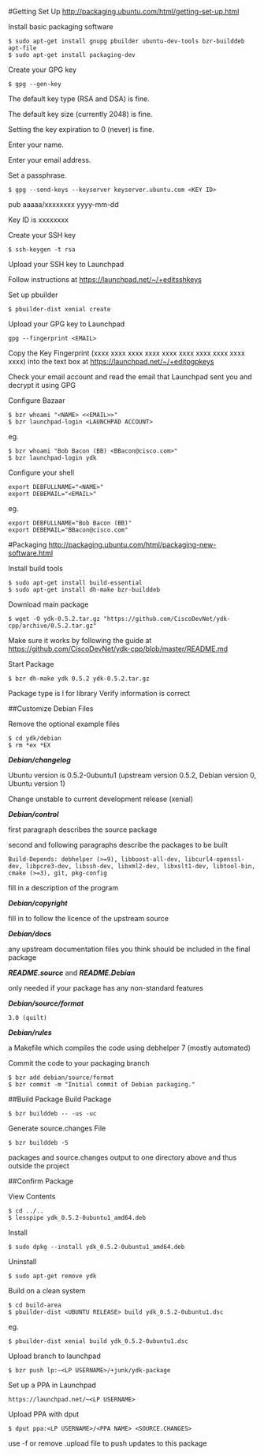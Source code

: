 #Getting Set Up
<a href="http://packaging.ubuntu.com/html/getting-set-up.html">http://packaging.ubuntu.com/html/getting-set-up.html</a>

Install basic packaging software
```
$ sudo apt-get install gnupg pbuilder ubuntu-dev-tools bzr-builddeb apt-file
$ sudo apt-get install packaging-dev
```

Create your GPG key
```
$ gpg --gen-key
```
The default key type (RSA and DSA) is fine.

The default key size (currently 2048) is fine.

Setting the key expiration to 0 (never) is fine.

Enter your name.

Enter your email address.

Set a passphrase.
```
$ gpg --send-keys --keyserver keyserver.ubuntu.com <KEY ID>
```
pub   aaaaa/xxxxxxxx yyyy-mm-dd

Key ID is xxxxxxxx

Create your SSH key
```
$ ssh-keygen -t rsa
```

Upload your SSH key to Launchpad

Follow instructions at <a href="https://launchpad.net/~/+editsshkeys">https://launchpad.net/~/+editsshkeys</a>

Set up pbuilder
```
$ pbuilder-dist xenial create
```

Upload your GPG key to Launchpad
```
gpg --fingerprint <EMAIL>
```
Copy the Key Fingerprint (xxxx xxxx xxxx xxxx xxxx xxxx xxxx xxxx xxxx xxxx) into the text box at <a href="https://launchpad.net/~/+editpgpkeys">https://launchpad.net/~/+editpgpkeys</a>

Check your email account and read the email that Launchpad sent you and decrypt it using GPG

Configure Bazaar
```
$ bzr whoami "<NAME> <<EMAIL>>"
$ bzr launchpad-login <LAUNCHPAD ACCOUNT>
```
eg.
```
$ bzr whoami "Bob Bacon (BB) <BBacon@cisco.com>"
$ bzr launchpad-login ydk
```

Configure your shell
```
export DEBFULLNAME="<NAME>"
export DEBEMAIL="<EMAIL>"
```
eg.
```
export DEBFULLNAME="Bob Bacon (BB)"
export DEBEMAIL="BBacon@cisco.com"
```

#Packaging
<a href="http://packaging.ubuntu.com/html/packaging-new-software.html">http://packaging.ubuntu.com/html/packaging-new-software.html</a>

Install build tools
```
$ sudo apt-get install build-essential
$ sudo apt-get install dh-make bzr-builddeb
```

Download main package
```
$ wget -O ydk-0.5.2.tar.gz "https://github.com/CiscoDevNet/ydk-cpp/archive/0.5.2.tar.gz"
```

Make sure it works by following the guide at
<a href="https://github.com/CiscoDevNet/ydk-cpp/blob/master/README.md">https://github.com/CiscoDevNet/ydk-cpp/blob/master/README.md</a>

Start Package
```
$ bzr dh-make ydk 0.5.2 ydk-0.5.2.tar.gz
```
Package type is l for library
Verify information is correct

##Customize Debian Files

Remove the optional example files
```
$ cd ydk/debian
$ rm *ex *EX
```

***Debian/changelog***

Ubuntu version is 0.5.2-0ubuntu1 (upstream version 0.5.2, Debian version 0, Ubuntu version 1)

Change unstable to current development release (xenial)

***Debian/control***

first paragraph describes the source package

second and following paragraphs describe the packages to be built
```
Build-Depends: debhelper (>=9), libboost-all-dev, libcurl4-openssl-dev, libpcre3-dev, libssh-dev, libxml2-dev, libxslt1-dev, libtool-bin, cmake (>=3), git, pkg-config
```
fill in a description of the program

***Debian/copyright***

fill in to follow the licence of the upstream source

***Debian/docs***

any upstream documentation files you think should be included in the final package

***README.source*** and ***README.Debian***

only needed if your package has any non-standard features

***Debian/source/format***
```
3.0 (quilt)
```

***Debian/rules***

a Makefile which compiles the code using debhelper 7 (mostly automated)

Commit the code to your packaging branch
```
$ bzr add debian/source/format
$ bzr commit -m "Initial commit of Debian packaging."
```
##Build Package
Build Package
```
$ bzr builddeb -- -us -uc
```

Generate source.changes File
```
$ bzr builddeb -S
```
packages and source.changes output to one directory above and thus outside the project

##Confirm Package

View Contents
```
$ cd ../..
$ lesspipe ydk_0.5.2-0ubuntu1_amd64.deb
```

Install
```
$ sudo dpkg --install ydk_0.5.2-0ubuntu1_amd64.deb
```

Uninstall
```
$ sudo apt-get remove ydk
```

Build on a clean system
```
$ cd build-area
$ pbuilder-dist <UBUNTU RELEASE> build ydk_0.5.2-0ubuntu1.dsc
```
eg.
```
$ pbuilder-dist xenial build ydk_0.5.2-0ubuntu1.dsc
```

Upload branch to launchpad
```
$ bzr push lp:~<LP USERNAME>/+junk/ydk-package
```
Set up a PPA in Launchpad
```
https://launchpad.net/~<LP USERNAME>
```

Upload PPA with dput
```
$ dput ppa:<LP USERNAME>/<PPA NAME> <SOURCE.CHANGES>
```
use -f or remove .upload file to push updates to this package
